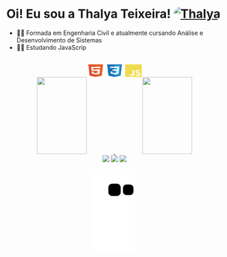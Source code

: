 <h1> Oi! Eu sou a Thalya Teixeira!
<a href="https://picasion.com/"> <img src="https://i.picasion.com/pic92/172cd2db39b4f6f29800e6d3df3df046.gif" padding-top="50;" width="80" height="80" style="border-radius:50px;" alt="Thalya" /></a><br /><a href="https://picasion.com/"></a> </h1>

- 👩‍🎓 Formada em Engenharia Civil e atualmente cursando Análise e Desenvolvimento de Sistemas
- 👩‍💻 Estudando JavaScrip
  
<div style="display: inline_block" align="center"><br>
  <img align="center" alt="Thalya-HTML" height="30" width="40" src="https://raw.githubusercontent.com/devicons/devicon/master/icons/html5/html5-original.svg">
  <img align="center" alt="Thalya-CSS" height="30" width="40" src="https://raw.githubusercontent.com/devicons/devicon/master/icons/css3/css3-original.svg">
  <img align="center" alt="Thalya-Js" height="30" width="40" src="https://raw.githubusercontent.com/devicons/devicon/master/icons/javascript/javascript-plain.svg"
</div>

<div align="center">
  <a href="https://github.com/thalya-teixeira">
  <img img width="48%" height="180em" src="https://github-readme-stats.vercel.app/api?username=thalya-teixeira&show_icons=true&theme=radical&include_all_commits=true&count_private=true"/>
  <img img width="48%" height="180em" src="https://github-readme-stats.vercel.app/api/top-langs/?username=thalya-teixeira&layout=compact&langs_count=7&theme=radical"/>
</div>
  
<div align="center"> 
    <a href="https://instagram.com/invites/contact/?i=14fkrxlencsu&utm_content=4328k0" target="_blank"><img src="https://img.shields.io/badge/-Instagram-%23E4405F?style=for-the-badge&logo=instagram&logoColor=white" target="_blank"></a>
  <a href = "mailto:thalyateixeira9@hotmail.com"><img src="https://img.shields.io/badge/-Gmail-%23333?style=for-the-badge&logo=gmail&logoColor=white" target="_blank"></a>
    <a href="https://www.linkedin.com/in/thalyaoliveira25" target="_blank"><img src="https://img.shields.io/badge/-LinkedIn-%230077B5?style=for-the-badge&logo=linkedin&logoColor=white" target="_blank"></a> 
  
   ![Snake animation](https://github.com/thalya-teixeira/thalya-teixeira/blob/output/github-contribution-grid-snake.svg)
  
</div>
